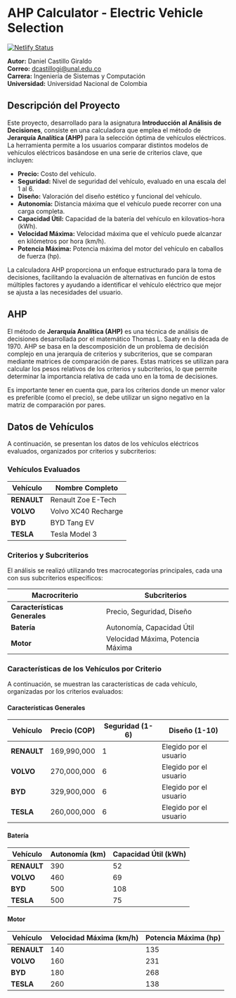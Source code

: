 # AHP Calculator - Electric Vehicle Selection

[![Netlify Status](https://api.netlify.com/api/v1/badges/4a19ab25-7d3d-4603-a110-c2065e47dbd8/deploy-status)](https://app.netlify.com/sites/ahp-idaniel-dev/deploys)

**Autor:** Daniel Castillo Giraldo  
**Correo:** <dcastillogi@unal.edu.co>  
**Carrera:** Ingeniería de Sistemas y Computación  
**Universidad:** Universidad Nacional de Colombia  

## Descripción del Proyecto

Este proyecto, desarrollado para la asignatura **Introducción al Análisis de Decisiones**, consiste en una calculadora que emplea el método de **Jerarquía Analítica (AHP)** para la selección óptima de vehículos eléctricos. La herramienta permite a los usuarios comparar distintos modelos de vehículos eléctricos basándose en una serie de criterios clave, que incluyen:

- **Precio:** Costo del vehículo.
- **Seguridad:** Nivel de seguridad del vehículo, evaluado en una escala del 1 al 6.
- **Diseño:** Valoración del diseño estético y funcional del vehículo.
- **Autonomía:** Distancia máxima que el vehículo puede recorrer con una carga completa.
- **Capacidad Útil:** Capacidad de la batería del vehículo en kilovatios-hora (kWh).
- **Velocidad Máxima:** Velocidad máxima que el vehículo puede alcanzar en kilómetros por hora (km/h).
- **Potencia Máxima:** Potencia máxima del motor del vehículo en caballos de fuerza (hp).

La calculadora AHP proporciona un enfoque estructurado para la toma de decisiones, facilitando la evaluación de alternativas en función de estos múltiples factores y ayudando a identificar el vehículo eléctrico que mejor se ajusta a las necesidades del usuario.

## AHP

El método de **Jerarquía Analítica (AHP)** es una técnica de análisis de decisiones desarrollada por el matemático Thomas L. Saaty en la década de 1970. AHP se basa en la descomposición de un problema de decisión complejo en una jerarquía de criterios y subcriterios, que se comparan mediante matrices de comparación de pares. Estas matrices se utilizan para calcular los pesos relativos de los criterios y subcriterios, lo que permite determinar la importancia relativa de cada uno en la toma de decisiones.

Es importante tener en cuenta que, para los criterios donde un menor valor es preferible (como el precio), se debe utilizar un signo negativo en la matriz de comparación por pares.

## Datos de Vehículos

A continuación, se presentan los datos de los vehículos eléctricos evaluados, organizados por criterios y subcriterios:

### Vehículos Evaluados

| Vehículo        | Nombre Completo           |
|-----------------|---------------------------|
| **RENAULT**     | Renault Zoe E-Tech        |
| **VOLVO**       | Volvo XC40 Recharge       |
| **BYD**         | BYD Tang EV               |
| **TESLA**       | Tesla Model 3             |

### Criterios y Subcriterios

El análisis se realizó utilizando tres macrocategorías principales, cada una con sus subcriterios específicos:

| Macrocriterio | Subcriterios                   |
|---------------|--------------------------------|
| **Características Generales**      | Precio, Seguridad, Diseño      |
| **Batería**   | Autonomía, Capacidad Útil      |
| **Motor**     | Velocidad Máxima, Potencia Máxima |

### Características de los Vehículos por Criterio

A continuación, se muestran las características de cada vehículo, organizadas por los criterios evaluados:

#### Características Generales

| Vehículo   | Precio (COP) | Seguridad (1-6) | Diseño (1-10) |
|------------|--------------|-----------------|---------------|
| **RENAULT** | 169,990,000 | 1               | Elegido por el usuario |
| **VOLVO**   | 270,000,000 | 6               | Elegido por el usuario |
| **BYD**     | 329,900,000 | 6               | Elegido por el usuario |
| **TESLA**   | 260,000,000 | 6               | Elegido por el usuario |

#### Batería

| Vehículo   | Autonomía (km) | Capacidad Útil (kWh) |
|------------|----------------|----------------------|
| **RENAULT** | 390            | 52                  |
| **VOLVO**   | 460            | 69                  |
| **BYD**     | 500            | 108                 |
| **TESLA**   | 500            | 75                  |

#### Motor

| Vehículo   | Velocidad Máxima (km/h) | Potencia Máxima (hp) |
|------------|-------------------------|----------------------|
| **RENAULT** | 140                     | 135                  |
| **VOLVO**   | 160                     | 231                  |
| **BYD**     | 180                     | 268                  |
| **TESLA**   | 260                     | 138                  |
